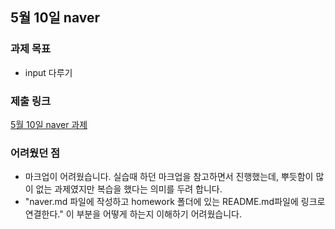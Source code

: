 ## 5월 10일 naver

### 과제 목표
- input 다루기

### 제출 링크
[5월 10일 naver 과제](https://github.com/yun-narae/homework/tree/main/naver)

### 어려웠던 점
- 마크업이 어려웠습니다. 실습때 하던 마크업을 참고하면서 진행했는데, 뿌듯함이 많이 없는 과제였지만 복습을 했다는 의미를 두려 합니다.
- "naver.md 파일에 작성하고 homework 폴더에 있는 README.md파일에 링크로 연결한다." 이 부분을 어떻게 하는지 이해하기 어려웠습니다.